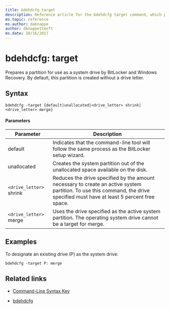 ```yaml
---
title: bdehdcfg target
description: Reference article for the bdehdcfg target command, which prepares a partition for use as a system drive by BitLocker and Windows recovery.
ms.topic: reference
ms.author: daknappe
author: dknappettmsft
ms.date: 10/16/2017
---
```


# bdehdcfg: target

Prepares a partition for use as a system drive by BitLocker and Windows Recovery. By default, this partition is created without a drive letter.

## Syntax

```
bdehdcfg -target {default|unallocated|<drive_letter> shrink|<drive_letter> merge}
```

#### Parameters

| Parameter | Description |
| --------- | ----------- |
| default | Indicates that the command-line tool will follow the same process as the BitLocker setup wizard. |
| unallocated | Creates the system partition out of the unallocated space available on the disk. |
| `<drive_letter>` shrink | Reduces the drive specified by the amount necessary to create an active system partition. To use this command, the drive specified must have at least 5 percent free space. |
| `<drive_letter>` merge | Uses the drive specified as the active system partition. The operating system drive cannot be a target for merge. |

## Examples

To designate an existing drive (P) as the system drive:

```
bdehdcfg -target P: merge
```

## Related links

- [Command-Line Syntax Key](command-line-syntax-key.md)

- [bdehdcfg](bdehdcfg.md)

